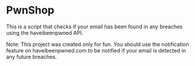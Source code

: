 # PwnShop

This is a script that checks if your email has been found in any breaches using the haveibeenpwned API. 

Note: This project was created only for fun. You should use the notification feature on haveibeenpwned.com to be notified if your email is detected in any future breaches.
